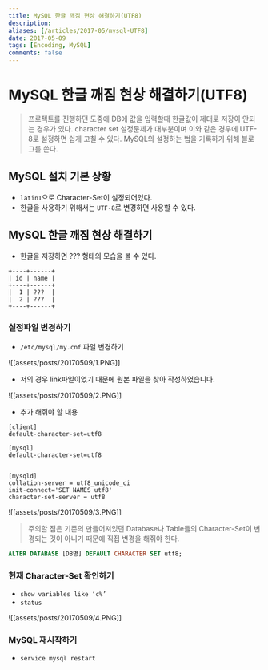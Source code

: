 ```yaml
---
title: MySQL 한글 깨짐 현상 해결하기(UTF8)
description: 
aliases: [/articles/2017-05/mysql-UTF8]
date: 2017-05-09
tags: [Encoding, MySQL]
comments: false
---
```

# MySQL 한글 깨짐 현상 해결하기(UTF8)
> 프로젝트를 진행하던 도중에 DB에 값을 입력할때 한글값이 제대로 저장이 안되는 경우가 있다. character set 설정문제가 대부분이며 이와 같은 경우에 UTF-8로 설정하면 쉽게 고칠 수 있다. MySQL의 설정하는 법을 기록하기 위해 블로그를 쓴다.

## MySQL 설치 기본 상황
- `latin1`으로 Character-Set이 설정되어있다.
- 한글을 사용하기 위해서는 `UTF-8`로 변경하면 사용할 수 있다.

## MySQL 한글 깨짐 현상 해결하기
- 한글을 저장하면 ??? 형태의 모습을 볼 수 있다.

```
+----+------+
| id | name |
+----+------+
|  1 | ???  |
|  2 | ???  |
+----+------+
```


### 설정파일 변경하기
- `/etc/mysql/my.cnf` 파일 변경하기

![[assets/posts/20170509/1.PNG]]

- 저의 경우 link파일이었기 때문에 원본 파일을 찾아 작성하였습니다.

![[assets/posts/20170509/2.PNG]]

- 추가 해줘야 할 내용

```
[client]
default-character-set=utf8

[mysql]
default-character-set=utf8


[mysqld]
collation-server = utf8_unicode_ci
init-connect='SET NAMES utf8'
character-set-server = utf8
```
![[assets/posts/20170509/3.PNG]]

> 주의할 점은 기존의 만들어져있던 Database나 Table들의 Character-Set이 변경되는 것이 아니기 때문에 직접 변경을 해줘야 한다.

``` sql
ALTER DATABASE [DB명] DEFAULT CHARACTER SET utf8;
```

### 현재 Character-Set 확인하기
- `show variables like ‘c%’`
- `status`

![[assets/posts/20170509/4.PNG]]

### MySQL 재시작하기
- `service mysql restart`
